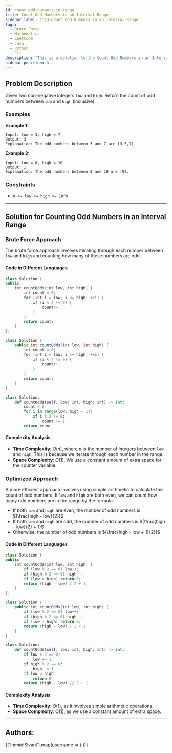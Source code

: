 ```yaml
---
id: count-odd-numbers-in-range
title: Count Odd Numbers in an Interval Range
sidebar_label: 1523-Count Odd Numbers in an Interval Range
tags:
  - Brute Force
  - Mathematics
  - LeetCode
  - Java
  - Python
  - C++
description: "This is a solution to the Count Odd Numbers in an Interval Range problem on LeetCode."
sidebar_position: 3
---
```


## Problem Description

Given two non-negative integers `low` and `high`. Return the count of odd numbers between `low` and `high` (inclusive).

### Examples

**Example 1:**

```
Input: low = 3, high = 7
Output: 3
Explanation: The odd numbers between 3 and 7 are [3,5,7].
```

**Example 2:**

```
Input: low = 8, high = 10
Output: 1
Explanation: The odd numbers between 8 and 10 are [9].
```

### Constraints

- `0 <= low <= high <= 10^9`

---

## Solution for Counting Odd Numbers in an Interval Range

### Brute Force Approach

The brute force approach involves iterating through each number between `low` and `high` and counting how many of these numbers are odd.

#### Code in Different Languages

<Tabs>
<TabItem value="C++" label="C++" default>
<SolutionAuthor name="@ImmidiSivani"/>

```cpp
class Solution {
public:
    int countOdds(int low, int high) {
        int count = 0;
        for (int i = low; i <= high; ++i) {
            if (i % 2 != 0) {
                count++;
            }
        }
        return count;
    }
};
```

</TabItem>
<TabItem value="Java" label="Java">
<SolutionAuthor name="@ImmidiSivani"/>

```java
class Solution {
    public int countOdds(int low, int high) {
        int count = 0;
        for (int i = low; i <= high; ++i) {
            if (i % 2 != 0) {
                count++;
            }
        }
        return count;
    }
}
```

</TabItem>
<TabItem value="Python" label="Python">
<SolutionAuthor name="@ImmidiSivani"/>

```python
class Solution:
    def countOdds(self, low: int, high: int) -> int:
        count = 0
        for i in range(low, high + 1):
            if i % 2 != 0:
                count += 1
        return count
```

</TabItem>
</Tabs>

#### Complexity Analysis

- **Time Complexity**: $O(n)$, where $n$ is the number of integers between `low` and `high`. This is because we iterate through each number in the range.
- **Space Complexity**: $O(1)$. We use a constant amount of extra space for the counter variable.


### Optimized Approach

A more efficient approach involves using simple arithmetic to calculate the count of odd numbers. If `low` and `high` are both even, we can count how many odd numbers are in the range by the formula:

- If both `low` and `high` are even, the number of odd numbers is $(\frac{high - low}{2})$
- If both `low` and `high` are odd, the number of odd numbers is $(\frac{high - low}{2} + 1)$
- Otherwise, the number of odd numbers is $(\frac{high - low + 1}{2})$

#### Code in Different Languages

<Tabs>
<TabItem value="C++" label="C++" default>
<SolutionAuthor name="@ImmidiSivani"/>

```cpp
class Solution {
public:
    int countOdds(int low, int high) {
        if (low % 2 == 0) low++;
        if (high % 2 == 0) high--;
        if (low > high) return 0;
        return (high - low) / 2 + 1;
    }
};
```

</TabItem>
<TabItem value="Java" label="Java">
<SolutionAuthor name="@ImmidiSivani"/>

```java
class Solution {
    public int countOdds(int low, int high) {
        if (low % 2 == 0) low++;
        if (high % 2 == 0) high--;
        if (low > high) return 0;
        return (high - low) / 2 + 1;
    }
}
```

</TabItem>
<TabItem value="Python" label="Python">
<SolutionAuthor name="@ImmidiSivani"/>

```python
class Solution:
    def countOdds(self, low: int, high: int) -> int:
        if low % 2 == 0:
            low += 1
        if high % 2 == 0:
            high -= 1
        if low > high:
            return 0
        return (high - low) // 2 + 1
```

</TabItem>
</Tabs>

#### Complexity Analysis

- **Time Complexity**: $O(1)$, as it involves simple arithmetic operations.
- **Space Complexity**: $O(1)$, as we use a constant amount of extra space.

---

<h2>Authors:</h2>

<div style={{display: 'flex', flexWrap: 'wrap', justifyContent: 'space-between', gap: '10px'}}>
{['ImmidiSivani'].map(username => (
 <Author key={username} username={username} />
))}
</div>